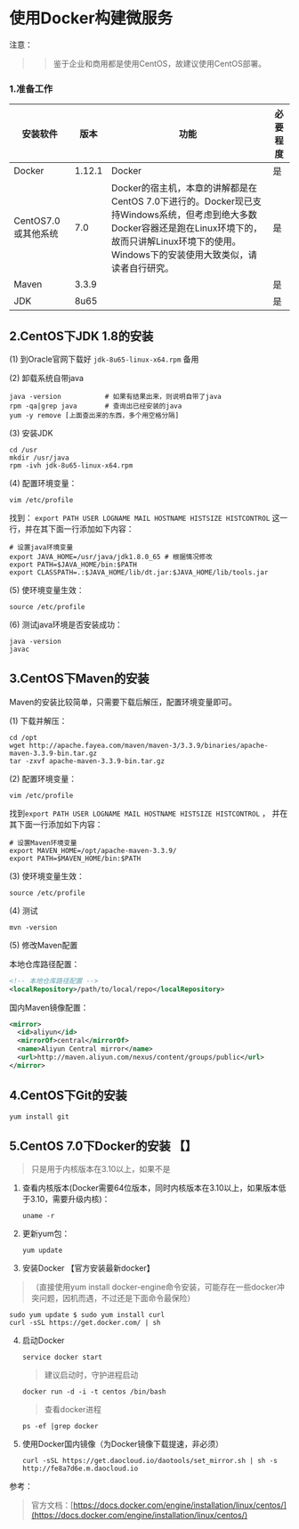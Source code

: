 # 使用Docker构建微服务

注意：

>  >  鉴于企业和商用都是使用CentOS，故建议使用CentOS部署。

### 1.准备工作

| 安装软件           | 版本     | 功能                                       | 必要程度 |
| -------------- | ------ | ---------------------------------------- | ---- |
| Docker         | 1.12.1 | Docker                                   | 是    |
| CentOS7.0或其他系统 | 7.0    | Docker的宿主机，本章的讲解都是在CentOS 7.0下进行的。Docker现已支持Windows系统，但考虑到绝大多数Docker容器还是跑在Linux环境下的，故而只讲解Linux环境下的使用。Windows下的安装使用大致类似，请读者自行研究。 | 是    |
| Maven          | 3.3.9  |                                          | 是    |
| JDK            | 8u65   |                                          | 是    |


## 2.CentOS下JDK 1.8的安装

(1) 到Oracle官网下载好 `jdk-8u65-linux-x64.rpm` 备用

(2) 卸载系统自带java

```shell
java -version           # 如果有结果出来，则说明自带了java
rpm -qa|grep java       # 查询出已经安装的java
yum -y remove [上面查出来的东西，多个用空格分隔]
```
(3) 安装JDK

```shell
cd /usr
mkdir /usr/java
rpm -ivh jdk-8u65-linux-x64.rpm
```
(4) 配置环境变量：

```shell
vim /etc/profile
```

找到： `export PATH USER LOGNAME MAIL HOSTNAME HISTSIZE HISTCONTROL` 这一行，并在其下面一行添加如下内容：

```shell
# 设置java环境变量
export JAVA_HOME=/usr/java/jdk1.8.0_65 # 根据情况修改
export PATH=$JAVA_HOME/bin:$PATH
export CLASSPATH=.:$JAVA_HOME/lib/dt.jar:$JAVA_HOME/lib/tools.jar
```
(5) 使环境变量生效：

```shell
source /etc/profile
```
(6) 测试java环境是否安装成功：

```shell
java -version
javac
```


## 3.CentOS下Maven的安装

Maven的安装比较简单，只需要下载后解压，配置环境变量即可。

(1) 下载并解压：

```shell
cd /opt
wget http://apache.fayea.com/maven/maven-3/3.3.9/binaries/apache-maven-3.3.9-bin.tar.gz
tar -zxvf apache-maven-3.3.9-bin.tar.gz
```
(2) 配置环境变量：

```shell
vim /etc/profile
```

找到`export PATH USER LOGNAME MAIL HOSTNAME HISTSIZE HISTCONTROL` ， 并在其下面一行添加如下内容：

```shell
# 设置Maven环境变量
export MAVEN_HOME=/opt/apache-maven-3.3.9/
export PATH=$MAVEN_HOME/bin:$PATH
```
(3) 使环境变量生效：

```shell
source /etc/profile
```
(4) 测试

```shell
mvn -version
```
(5) 修改Maven配置

本地仓库路径配置：

```xml
<!-- 本地仓库路径配置 -->
<localRepository>/path/to/local/repo</localRepository>
```

 国内Maven镜像配置：

```xml
<mirror>
  <id>aliyun</id>
  <mirrorOf>central</mirrorOf>
  <name>Aliyun Central mirror</name>
  <url>http://maven.aliyun.com/nexus/content/groups/public</url>
</mirror>
```


## 4.CentOS下Git的安装

```shell
yum install git 
```


## 5.CentOS 7.0下Docker的安装 【】

> 只是用于内核版本在3.10以上，如果不是

1. 查看内核版本(Docker需要64位版本，同时内核版本在3.10以上，如果版本低于3.10，需要升级内核)：

   ```shell
   uname -r
   ```

2. 更新yum包：

   ```shell
   yum update
   ```

3. 安装Docker 【官方安装最新docker】
> （直接使用yum install docker-engine命令安装，可能存在一些docker冲突问题，因机而遇，不过还是下面命令最保险）
   ```shell
   sudo yum update $ sudo yum install curl  
   curl -sSL https://get.docker.com/ | sh 
   ```

4. 启动Docker

   ```shell
   service docker start
   ```
   
   >建议启动时，守护进程启动
   
   ```shell
   docker run -d -i -t centos /bin/bash
   ```
   
   >查看docker进程
   ```shell
   ps -ef |grep docker
   ```
   
5. 使用Docker国内镜像（为Docker镜像下载提速，非必须）

   ```shell
   curl -sSL https://get.daocloud.io/daotools/set_mirror.sh | sh -s http://fe8a7d6e.m.daocloud.io
   ```
参考：

> 官方文档：[https://docs.docker.com/engine/installation/linux/centos/](https://docs.docker.com/engine/installation/linux/centos/)

